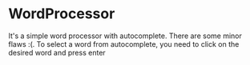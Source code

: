 # WordProcessor
It's a simple word processor with autocomplete. 
There are some minor flaws :(. 
To select a word from autocomplete, you need to click on the desired word and press enter
